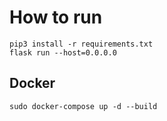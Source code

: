 # How to run

    pip3 install -r requirements.txt
    flask run --host=0.0.0.0

## Docker

    sudo docker-compose up -d --build